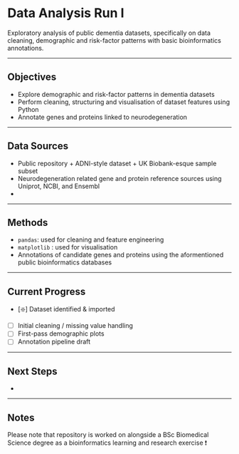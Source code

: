 # Data Analysis Run I

Exploratory analysis of public dementia datasets, specifically on 
data cleaning, demographic and risk-factor patterns with basic bioinformatics annotations.

---
## Objectives
- Explore demographic and risk-factor patterns in dementia datasets
- Perform cleaning, structuring and visualisation of dataset features using Python
- Annotate genes and proteins linked to neurodegeneration

---
## Data Sources
- Public repository + ADNI-style dataset + UK Biobank-esque sample subset
- Neurodegeneration related gene and protein reference sources using Uniprot, NCBI, and Ensembl
- 

---
## Methods
- `pandas`: used for cleaning and feature engineering
- `matplotlib` : used for visualisation
- Annotations of candidate genes and proteins using the aformentioned public bioinformatics databases

---
## Current Progress
- [❇️] Dataset identified & imported  
- [ ] Initial cleaning / missing value handling  
- [ ] First-pass demographic plots  
- [ ] Annotation pipeline draft

---
## Next Steps
-

---

## Notes
Please note that repository is worked on alongside a BSc Biomedical Science degree as a bioinformatics learning and research exercise ❗️
